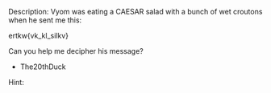 Description:
Vyom was eating a CAESAR salad with a bunch of wet croutons when he sent me this:

ertkw{vk_kl_silkv}

Can you help me decipher his message?

- The20thDuck

Hint:
